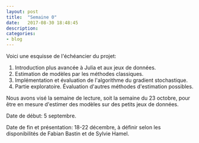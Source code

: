 ```yaml
---
layout: post
title:  "Semaine 0"
date:   2017-08-30 18:48:45
description:
categories:
- blog
---
```


Voici une esquisse de l'échéancier du projet:

1. Introduction plus avancée à Julia et aux jeux de données.
2. Estimation de modèles par les méthodes classiques.
3. Implémentation et évaluation de l'algorithme du gradient stochastique.
4. Partie exploratoire. Évaluation d'autres méthodes d'estimation possibles.

Nous avons visé la semaine de lecture, soit la semaine du 23 octobre, pour être en mesure d'estimer des modèles sur des petits jeux de données.

Date de début: 5 septembre.

Date de fin et présentation: 18-22 décembre, à définir selon les disponibilités de Fabian Bastin et de Sylvie Hamel.